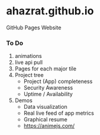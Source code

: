 # ahazrat.github.io
GitHub Pages Website

### To Do
1. animations
1. live api pull
1. Pages for each major tile
1. Project tree
    - Project (App) completeness
    - Security Awareness
    - Uptime / Availability
1. Demos
    - Data visualization
    - Real live feed of app metrics
    - Graphical resume
    - https://animejs.com/